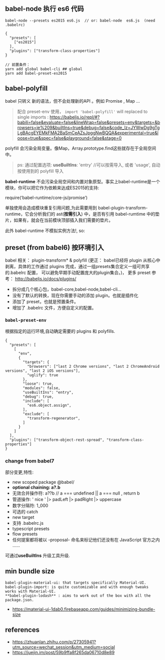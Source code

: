 


## babel-node  执行 es6 代码

```
babel-node --presets es2015 es6.js  // or: babel-node  es6.js  (need  .babelrc)

{
  "presets": [
	["es2015"]
  ],
  "plugins": ["transform-class-properties"]
}

// 前置条件：
yarn add global babel-cli ## global
yarn add babel-preset-es2015

```


## babel-polyfill


babel 只转义 新的语法，但不会处理新的API 。例如 Promise , Map ...

> 配合 preset-env 使用， `import 'babel-polyfill'` will  replaced to single imports :
https://babeljs.io/repl/#?babili=false&evaluate=false&lineWrap=false&presets=env&targets=&browsers=ie%209&builtIns=true&debug=false&code_lz=JYWwDg9gTgLgBAcgEYEMkFMA2BaSmCeAZsJpggNwBQQA&experimental=true&loose=true&spec=false&playground=false&stage=0

polyfill 会污染全局变量。像Map，Array.prototype.find这些就存在于全局空间中。

> ps: 通过配置选项: **useBuiltIns**: 'entry' //可以按需导入, 或者 'usage', 自动按使用到的 polyfill 导入

**babel-runtime** 不会污染全局空间和内置对象原型。事实上babel-runtime是一个模块，你可以把它作为依赖来达成ES2015的支持:

require(‘babel-runtime/core-js/promise’)

单独使用会造成模块重复引用问题,为此需要用到  babel-plugin-transform-runtime，它会分析我们的 ast(**按需引入**) 中，是否有引用 babel-rumtime 中的垫片，如果有，就会在当前模块顶部插入我们需要的垫片。

此外 babel-runtime 不模拟实例方法!, so:

## preset (from babel6) **按环境引入**

babel 相关： plugin-transform*  & polyfill
(更正： babel已经将 plugin 从核心中剥离，具体的工作通过 plugins 完成，通过一组presets集合定义一组可共享的.babelrc 配置， 可以避免早期手动配置庞大的plugin集合。)， 更多 preset 参考： http://babeljs.io/docs/plugins/

* 拆分成几个核心包，babel-core,babel-node,babel-cli...
* 没有了默认的转换，现在你需要手动的添加 plugin。也就是插件化
* 添加了 preset，也就是预置条件。
* 增加了 .babelrc 文件，方便自定义的配置。


### `babel-preset-env`

根据指定的运行环境,自动确定需要的 plugins 和 polyfills.

```
{
  "presets": [
    [
      "env",
      {
        "targets": {
          "browsers": ["last 2 Chrome versions", "last 2 ChromeAndroid versions", "last 2 iOS versions"],
          "uglify": true
        },
        "loose": true,
        "modules": false,
        "useBuiltIns": "entry",
        "debug": true,
        "include": [
          "es6.object.assign",
        ],
        "exclude": [
          "transform-regenerator",
        ]
      }
    ]
  ],
  "plugins": ["transform-object-rest-spread", "transform-class-properties"]
}
```



### change from  babel7

部分变更,特性:

- new scoped package @babel/
- **optional chaining: a?.b**
- 无效合并操作符: a??b // a === undefined || a === null , return b
- 管道操作: ' nice ' |> padLeft |> padRight |> uppercase
- 数字分隔符:  1_000
- 可选的 catch
- new target
- 支持 .babelrc.js
- typescript presets
- flow presets
- 任何提案都将被以 -proposal- 命名来标记他们还没有在 JavaScript 官方之内
......

可通过**useBuiltIns** 升级工具升级.









## min bundle size

```
babel-plugin-material-ui: that targets specifically Material-UI.
babel-plugin-import: is quite customizable and with enough tweaks works with Material-UI.
**babel-plugin-lodash** : aims to work out of the box with all the package.json.
```

- https://material-ui-1dab0.firebaseapp.com/guides/minimizing-bundle-size

## references

- https://zhuanlan.zhihu.com/p/27305941?utm_source=wechat_session&utm_medium=social
- https://juejin.im/post/59b9ffa8f265da06710d8e89